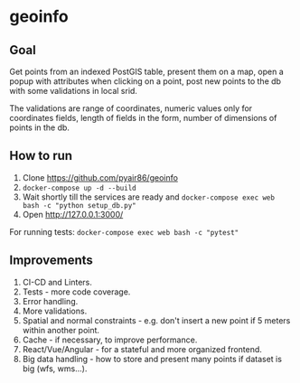 # geoinfo

## Goal

Get points from an indexed PostGIS table, present them on a map, open a popup with attributes
when clicking on a point, post new points to the db with some validations in local srid.

The validations are range of coordinates, numeric values only for coordinates fields,
length of fields in the form, number of dimensions of points in the db.

## How to run

1. Clone https://github.com/pyair86/geoinfo
2. ```docker-compose up -d --build```
3. Wait shortly till the services are ready and ```docker-compose exec web bash -c "python setup_db.py"```
4. Open http://127.0.0.1:3000/

For running tests:
```docker-compose exec web bash -c "pytest"```


## Improvements

1. CI-CD and Linters.
2. Tests - more code coverage.  
3. Error handling.
4. More validations.
5. Spatial and normal constraints - e.g. don't insert a new point if 5 meters within another point.
6. Cache - if necessary, to improve performance.
7. React/Vue/Angular - for a stateful and more organized frontend.
8. Big data handling - how to store and present many points if dataset is big (wfs, wms...).





